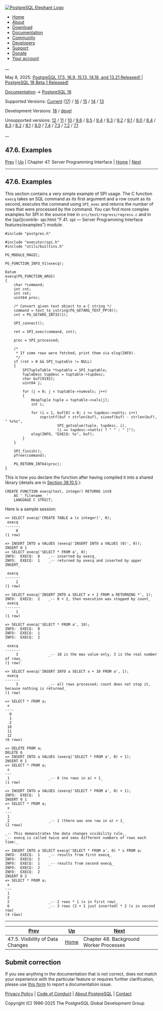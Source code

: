 [ ![PostgreSQL Elephant Logo](/media/img/about/press/elephant.png) ](/)

  * [Home](/ "Home")
  * [About](/about/ "About")
  * [Download](/download/ "Download")
  * [Documentation](/docs/ "Documentation")
  * [Community](/community/ "Community")
  * [Developers](/developer/ "Developers")
  * [Support](/support/ "Support")
  * [Donate](/about/donate/ "Donate")
  * [Your account](/account/ "Your account")

__

May 8, 2025: [ PostgreSQL 17.5, 16.9, 15.13, 14.18, and 13.21 Released! ](/about/news/postgresql-175-169-1513-1418-and-1321-released-3072/) | [ PostgreSQL 18 Beta 1 Released! ](/about/news/postgresql-18-beta-1-released-3070/)

[Documentation](/docs/ "Documentation") -> [PostgreSQL
16](/docs/16/index.html)

Supported Versions: [Current](/docs/current/spi-examples.html "PostgreSQL 17 -
47.6. Examples") ([17](/docs/17/spi-examples.html "PostgreSQL 17 -
47.6. Examples")) / [16](/docs/16/spi-examples.html "PostgreSQL 16 -
47.6. Examples") / [15](/docs/15/spi-examples.html "PostgreSQL 15 -
47.6. Examples") / [14](/docs/14/spi-examples.html "PostgreSQL 14 -
47.6. Examples") / [13](/docs/13/spi-examples.html "PostgreSQL 13 -
47.6. Examples")

Development Versions: [18](/docs/18/spi-examples.html "PostgreSQL 18 -
47.6. Examples") / [devel](/docs/devel/spi-examples.html "PostgreSQL devel -
47.6. Examples")

Unsupported versions: [12](/docs/12/spi-examples.html "PostgreSQL 12 -
47.6. Examples") / [11](/docs/11/spi-examples.html "PostgreSQL 11 -
47.6. Examples") / [10](/docs/10/spi-examples.html "PostgreSQL 10 -
47.6. Examples") / [9.6](/docs/9.6/spi-examples.html "PostgreSQL 9.6 -
47.6. Examples") / [9.5](/docs/9.5/spi-examples.html "PostgreSQL 9.5 -
47.6. Examples") / [9.4](/docs/9.4/spi-examples.html "PostgreSQL 9.4 -
47.6. Examples") / [9.3](/docs/9.3/spi-examples.html "PostgreSQL 9.3 -
47.6. Examples") / [9.2](/docs/9.2/spi-examples.html "PostgreSQL 9.2 -
47.6. Examples") / [9.1](/docs/9.1/spi-examples.html "PostgreSQL 9.1 -
47.6. Examples") / [9.0](/docs/9.0/spi-examples.html "PostgreSQL 9.0 -
47.6. Examples") / [8.4](/docs/8.4/spi-examples.html "PostgreSQL 8.4 -
47.6. Examples") / [8.3](/docs/8.3/spi-examples.html "PostgreSQL 8.3 -
47.6. Examples") / [8.2](/docs/8.2/spi-examples.html "PostgreSQL 8.2 -
47.6. Examples") / [8.1](/docs/8.1/spi-examples.html "PostgreSQL 8.1 -
47.6. Examples") / [8.0](/docs/8.0/spi-examples.html "PostgreSQL 8.0 -
47.6. Examples") / [7.4](/docs/7.4/spi-examples.html "PostgreSQL 7.4 -
47.6. Examples") / [7.3](/docs/7.3/spi-examples.html "PostgreSQL 7.3 -
47.6. Examples") / [7.2](/docs/7.2/spi-examples.html "PostgreSQL 7.2 -
47.6. Examples") / [7.1](/docs/7.1/spi-examples.html "PostgreSQL 7.1 -
47.6. Examples")

__

47.6. Examples  
---  
[Prev](spi-visibility.html "47.5. Visibility of Data Changes")  | [Up](spi.html "Chapter 47. Server Programming Interface") | Chapter 47. Server Programming Interface | [Home](index.html "PostgreSQL 16.9 Documentation") |  [Next](bgworker.html "Chapter 48. Background Worker Processes")  
  
* * *

## 47.6. Examples #

This section contains a very simple example of SPI usage. The C function
`execq` takes an SQL command as its first argument and a row count as its
second, executes the command using `SPI_exec` and returns the number of rows
that were processed by the command. You can find more complex examples for SPI
in the source tree in `src/test/regress/regress.c` and in the [spi](contrib-
spi.html "F.41. spi — Server Programming Interface features/examples") module.

    
    
    #include "postgres.h"
    
    #include "executor/spi.h"
    #include "utils/builtins.h"
    
    PG_MODULE_MAGIC;
    
    PG_FUNCTION_INFO_V1(execq);
    
    Datum
    execq(PG_FUNCTION_ARGS)
    {
        char *command;
        int cnt;
        int ret;
        uint64 proc;
    
        /* Convert given text object to a C string */
        command = text_to_cstring(PG_GETARG_TEXT_PP(0));
        cnt = PG_GETARG_INT32(1);
    
        SPI_connect();
    
        ret = SPI_exec(command, cnt);
    
        proc = SPI_processed;
    
        /*
         * If some rows were fetched, print them via elog(INFO).
         */
        if (ret > 0 && SPI_tuptable != NULL)
        {
            SPITupleTable *tuptable = SPI_tuptable;
            TupleDesc tupdesc = tuptable->tupdesc;
            char buf[8192];
            uint64 j;
    
            for (j = 0; j < tuptable->numvals; j++)
            {
                HeapTuple tuple = tuptable->vals[j];
                int i;
    
                for (i = 1, buf[0] = 0; i <= tupdesc->natts; i++)
                    snprintf(buf + strlen(buf), sizeof(buf) - strlen(buf), " %s%s",
                            SPI_getvalue(tuple, tupdesc, i),
                            (i == tupdesc->natts) ? " " : " |");
                elog(INFO, "EXECQ: %s", buf);
            }
        }
    
        SPI_finish();
        pfree(command);
    
        PG_RETURN_INT64(proc);
    }
    

This is how you declare the function after having compiled it into a shared
library (details are in [Section 38.10.5](xfunc-c.html#DFUNC
"38.10.5. Compiling and Linking Dynamically-Loaded Functions").):

    
    
    CREATE FUNCTION execq(text, integer) RETURNS int8
        AS '_filename_ '
        LANGUAGE C STRICT;
    

Here is a sample session:

    
    
    => SELECT execq('CREATE TABLE a (x integer)', 0);
     execq
    -------
         0
    (1 row)
    
    => INSERT INTO a VALUES (execq('INSERT INTO a VALUES (0)', 0));
    INSERT 0 1
    => SELECT execq('SELECT * FROM a', 0);
    INFO:  EXECQ:  0    _-- inserted by execq_
    INFO:  EXECQ:  1    _-- returned by execq and inserted by upper INSERT_
    
     execq
    -------
         2
    (1 row)
    
    => SELECT execq('INSERT INTO a SELECT x + 2 FROM a RETURNING *', 1);
    INFO:  EXECQ:  2    _-- 0 + 2, then execution was stopped by count_
     execq
    -------
         1
    (1 row)
    
    => SELECT execq('SELECT * FROM a', 10);
    INFO:  EXECQ:  0
    INFO:  EXECQ:  1
    INFO:  EXECQ:  2
    
     execq
    -------
         3              _-- 10 is the max value only, 3 is the real number of rows_
    (1 row)
    
    => SELECT execq('INSERT INTO a SELECT x + 10 FROM a', 1);
     execq
    -------
         3              _-- all rows processed; count does not stop it, because nothing is returned_
    (1 row)
    
    => SELECT * FROM a;
     x
    ----
      0
      1
      2
     10
     11
     12
    (6 rows)
    
    => DELETE FROM a;
    DELETE 6
    => INSERT INTO a VALUES (execq('SELECT * FROM a', 0) + 1);
    INSERT 0 1
    => SELECT * FROM a;
     x
    ---
     1                  _-- 0 (no rows in a) + 1_
    (1 row)
    
    => INSERT INTO a VALUES (execq('SELECT * FROM a', 0) + 1);
    INFO:  EXECQ:  1
    INSERT 0 1
    => SELECT * FROM a;
     x
    ---
     1
     2                  _-- 1 (there was one row in a) + 1_
    (2 rows)
    
    _-- This demonstrates the data changes visibility rule._
    _-- execq is called twice and sees different numbers of rows each time:_
    
    => INSERT INTO a SELECT execq('SELECT * FROM a', 0) * x FROM a;
    INFO:  EXECQ:  1    _-- results from first execq_
    INFO:  EXECQ:  2
    INFO:  EXECQ:  1    _-- results from second execq_
    INFO:  EXECQ:  2
    INFO:  EXECQ:  2
    INSERT 0 2
    => SELECT * FROM a;
     x
    ---
     1
     2
     2                  _-- 2 rows * 1 (x in first row)_
     6                  _-- 3 rows (2 + 1 just inserted) * 2 (x in second row)_
    (4 rows)
    

* * *

[Prev](spi-visibility.html "47.5. Visibility of Data Changes")  | [Up](spi.html "Chapter 47. Server Programming Interface") |  [Next](bgworker.html "Chapter 48. Background Worker Processes")  
---|---|---  
47.5. Visibility of Data Changes  | [Home](index.html "PostgreSQL 16.9 Documentation") |  Chapter 48. Background Worker Processes  
  
## Submit correction

If you see anything in the documentation that is not correct, does not match
your experience with the particular feature or requires further clarification,
please use [this form](/account/comments/new/16/spi-examples.html/) to report
a documentation issue.

[Privacy Policy](/about/privacypolicy) | [Code of Conduct](/about/policies/coc/) | [About PostgreSQL](/about/) | [Contact](/about/contact/)  

Copyright (C) 1996-2025 The PostgreSQL Global Development Group

